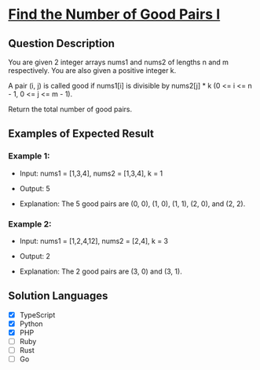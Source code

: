 # [Find the Number of Good Pairs I](https://leetcode.com/problems/find-the-number-of-good-pairs-i/description/)

## Question Description

You are given 2 integer arrays nums1 and nums2 of lengths n and m respectively. You are also given a positive integer k.

A pair (i, j) is called good if nums1[i] is divisible by nums2[j] \* k (0 <= i <= n - 1, 0 <= j <= m - 1).

Return the total number of good pairs.

## Examples of Expected Result

### Example 1:

- Input: nums1 = [1,3,4], nums2 = [1,3,4], k = 1

- Output: 5

- Explanation: The 5 good pairs are (0, 0), (1, 0), (1, 1), (2, 0), and (2, 2).

### Example 2:

- Input: nums1 = [1,2,4,12], nums2 = [2,4], k = 3

- Output: 2

- Explanation: The 2 good pairs are (3, 0) and (3, 1).

## Solution Languages

- [x] TypeScript
- [x] Python
- [x] PHP
- [ ] Ruby
- [ ] Rust
- [ ] Go
